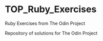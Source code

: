 # TOP_Ruby_Exercises
Ruby Exercises from The Odin Project

Repository of solutions for The Odin Project

